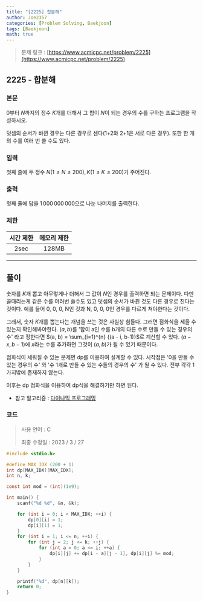 ```yaml
---
title: "[2225] 합분해"
author: Joe2357
categories: [Problem Solving, Baekjoon]
tags: [Baekjoon]
math: true
---
```


> 문제 링크 : [https://www.acmicpc.net/problem/2225](https://www.acmicpc.net/problem/2225)



## 2225 - 합분해

### 본문

$0$부터 $N$까지의 정수 $K$개를 더해서 그 합이 $N$이 되는 경우의 수를 구하는 프로그램을 작성하시오.

덧셈의 순서가 바뀐 경우는 다른 경우로 센다(1+2와 2+1은 서로 다른 경우). 또한 한 개의 수를 여러 번 쓸 수도 있다.



### 입력

첫째 줄에 두 정수 $N(1 \leq N \leq 200), K(1 \leq K \leq 200$)가 주어진다.



### 출력

첫째 줄에 답을 $1\,000\,000\,000$으로 나눈 나머지를 출력한다.



### 제한

| 시간 제한 | 메모리 제한 |
| :-------: | :---------: |
|   2sec    |    128MB    |

---



## 풀이

숫자를 $K$개 뽑고 아무렇게나 더해서 그 값이 $N$인 경우를 출력하면 되는 문제이다. 다만 골때리는게 같은 수를 여러번 쓸수도 있고 덧셈의 순서가 바뀐 것도 다른 경우로 친다는 것이다. 예를 들어 0, 0, 0, N인 것과 N, 0, 0, 0인 경우를 다르게 쳐야한다는 것이다.

그래서, 숫자 $K$개를 뽑는다는 개념을 쓰는 것은 사실상 힘들다. 그러면 점화식을 세울 수 있는지 확인해봐야한다. $(a, b)$를 '합이 a인 수를 b개의 다른 수로 만들 수 있는 경우의 수' 라고 정한다면 $(a, b) = \sum_{i=1}^{n} {(a - i, b-1)}$로 계산할 수 있다. $(a - x, b- 1)$에 $x$라는 수를 추가하면 그것이 $(a, b)$가 될 수 있기 때문이다.

점화식이 세워질 수 있는 문제면 dp를 이용하여 설계할 수 있다. 시작점은 '0을 만들 수 있는 경우의 수' 와 '수 1개로 만들 수 있는 수들의 경우의 수' 가 될 수 있다. 전부 각각 1가지밖에 존재하지 않는다.

이후는 dp 점화식을 이용하여 dp식을 해결하기만 하면 된다.

- 참고 알고리즘 : [다이나믹 프로그래밍](https://en.wikipedia.org/wiki/Dynamic_programming)

  

### 코드

> 사용 언어 : C  
>
> 최종 수정일 : 2023 / 3 / 27

```c
#include <stdio.h>

#define MAX_IDX (200 + 1)
int dp[MAX_IDX][MAX_IDX];
int n, k;

const int mod = (int)(1e9);

int main() {
    scanf("%d %d", &n, &k);

    for (int i = 0; i < MAX_IDX; ++i) {
        dp[0][i] = 1;
        dp[i][1] = 1;
    }
    for (int i = 1; i <= n; ++i) {
        for (int j = 2; j <= k; ++j) {
            for (int a = 0; a <= i; ++a) {
                dp[i][j] += dp[i - a][j - 1], dp[i][j] %= mod;
            }
        }
    }

    printf("%d", dp[n][k]);
    return 0;
}
```

